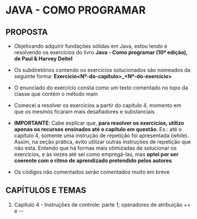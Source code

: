# JAVA - COMO PROGRAMAR

## PROPOSTA

- Objetivando adquirir fundações sólidas em Java, estou lendo e resolvendo os exercícios do livro **Java - Como programar
  (10ª edição), de Paul & Harvey Deitel**

- Os subdiretórios contendo os exercícios solucionados são nomeados da seguinte forma: **Exercício<Nº-do-capítulo>_<Nº-do-exercício>**

- O enunciado do exercício consta como um texto comentado no topo da classe que contém o método main

- Comecei a resolver os exercícios a partir do capítulo 4, momento em que os mesmos ficaram mais desafiadores e substanciais

- **IMPORTANTE**: 
  Cabe explicar que, **para resolver os exercícios, utilizo apenas os recursos ensinados até o capítulo em questão**. Ex.: até o
  capítulo 4, somente uma instrução de repetição foi apresentada (while). Assim, na seção prática, evito utilizar outras instruções
  de repetição que não esta. Entendo que há formas mais otimizadas de solucionar os exercícios, e às vezes até sei como empregá-las, 
  mas **optei por ser coerente com o ritmo de aprendizado pretendido pelos autores**

- Os códigos não comentados serão comentados muito em breve

## CAPÍTULOS E TEMAS

1. Capítulo 4  - Instruções de controle: parte 1; operadores de atribuição ++ e --
